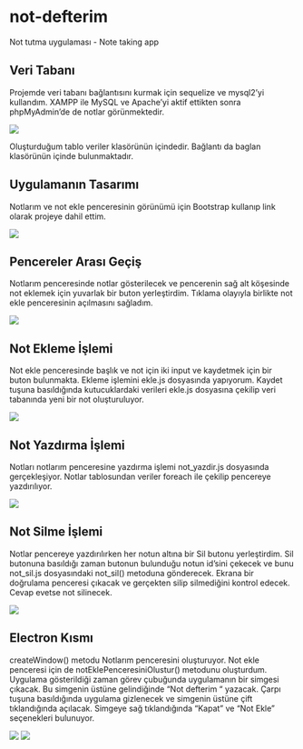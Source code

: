 # not-defterim
Not tutma uygulaması - Note taking app

## Veri Tabanı  

Projemde veri tabanı bağlantısını kurmak için sequelize ve mysql2’yi kullandım. XAMPP ile MySQL ve Apache’yi aktif ettikten sonra phpMyAdmin’de de notlar görünmektedir.

![](readme_imgs/img1.png)

Oluşturduğum tablo veriler klasörünün içindedir. Bağlantı da baglan klasörünün içinde bulunmaktadır.  

## Uygulamanın Tasarımı  

Notlarım ve not ekle penceresinin görünümü için Bootstrap kullanıp link olarak projeye dahil ettim. 

![](readme_imgs/img2.png)

## Pencereler Arası Geçiş

Notlarım penceresinde notlar gösterilecek ve pencerenin sağ alt köşesinde not eklemek için yuvarlak bir buton yerleştirdim. Tıklama olayıyla birlikte not ekle penceresinin açılmasını sağladım. 

![](readme_imgs/img3.png)

## Not Ekleme İşlemi

Not ekle penceresinde başlık ve not için iki input ve kaydetmek için bir buton bulunmakta. Ekleme işlemini ekle.js dosyasında yapıyorum. Kaydet tuşuna basıldığında kutucuklardaki verileri ekle.js dosyasına çekilip veri tabanında yeni bir not oluşturuluyor. 

![](readme_imgs/img4.png)

## Not Yazdırma İşlemi  

Notları notlarım penceresine yazdırma işlemi not_yazdir.js dosyasında gerçekleşiyor. Notlar tablosundan veriler foreach ile çekilip pencereye yazdırılıyor. 

![](readme_imgs/img5.png)

## Not Silme İşlemi

Notlar pencereye yazdırılırken her notun altına bir Sil butonu yerleştirdim. Sil butonuna basıldığı zaman butonun bulunduğu notun id’sini çekecek ve bunu not_sil.js dosyasındaki not_sil() metoduna gönderecek. Ekrana bir doğrulama penceresi çıkacak ve gerçekten silip silmediğini kontrol edecek. Cevap evetse not silinecek.

![](readme_imgs/img6.png)

## Electron Kısmı

createWindow() metodu Notlarım penceresini oluşturuyor. Not ekle penceresi için de notEklePenceresiniOlustur() metodunu oluşturdum. Uygulama gösterildiği zaman görev çubuğunda uygulamanın bir simgesi çıkacak. Bu simgenin üstüne gelindiğinde “Not defterim “ yazacak. Çarpı tuşuna basıldığında uygulama gizlenecek ve simgenin üstüne çift tıklandığında açılacak. Simgeye sağ tıklandığında “Kapat” ve “Not Ekle” seçenekleri bulunuyor. 

![](readme_imgs/img7.png) ![](readme_imgs/img8.png)
